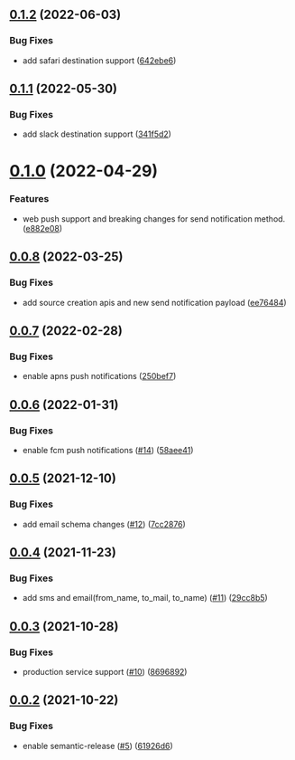 ## [0.1.2](https://github.com/IBM/event-notifications-go-admin-sdk/compare/v0.1.1...v0.1.2) (2022-06-03)


### Bug Fixes

* add safari destination support ([642ebe6](https://github.com/IBM/event-notifications-go-admin-sdk/commit/642ebe6be0b4be64d47ef5c37fa1859a6239f648))

## [0.1.1](https://github.com/IBM/event-notifications-go-admin-sdk/compare/v0.1.0...v0.1.1) (2022-05-30)


### Bug Fixes

* add slack destination support ([341f5d2](https://github.com/IBM/event-notifications-go-admin-sdk/commit/341f5d2fdb9a0d1413c2437afac469eca5c6b5ee))

# [0.1.0](https://github.com/IBM/event-notifications-go-admin-sdk/compare/v0.0.8...v0.1.0) (2022-04-29)


### Features

*  web push support and breaking changes for send notification method. ([e882e08](https://github.com/IBM/event-notifications-go-admin-sdk/commit/e882e08abdcc18aecc1305822f6ce89aba3a0d76))

## [0.0.8](https://github.com/IBM/event-notifications-go-admin-sdk/compare/v0.0.7...v0.0.8) (2022-03-25)


### Bug Fixes

* add source creation apis and new send notification payload ([ee76484](https://github.com/IBM/event-notifications-go-admin-sdk/commit/ee76484172164cba6000a48caaf79a873240e19c))

## [0.0.7](https://github.com/IBM/event-notifications-go-admin-sdk/compare/v0.0.6...v0.0.7) (2022-02-28)


### Bug Fixes

* enable apns push notifications ([250bef7](https://github.com/IBM/event-notifications-go-admin-sdk/commit/250bef7dafe4d501f54b64a6c92503d59d69b5c1))

## [0.0.6](https://github.com/IBM/event-notifications-go-admin-sdk/compare/v0.0.5...v0.0.6) (2022-01-31)


### Bug Fixes

* enable fcm push notifications  ([#14](https://github.com/IBM/event-notifications-go-admin-sdk/issues/14)) ([58aee41](https://github.com/IBM/event-notifications-go-admin-sdk/commit/58aee41caf10f537458af87c6188fe5d56042ba4))

## [0.0.5](https://github.com/IBM/event-notifications-go-admin-sdk/compare/v0.0.4...v0.0.5) (2021-12-10)


### Bug Fixes

* add email schema changes ([#12](https://github.com/IBM/event-notifications-go-admin-sdk/issues/12)) ([7cc2876](https://github.com/IBM/event-notifications-go-admin-sdk/commit/7cc2876a9f9259e6cf85ac4728ceb0d3ed322569))

## [0.0.4](https://github.com/IBM/event-notifications-go-admin-sdk/compare/v0.0.3...v0.0.4) (2021-11-23)


### Bug Fixes

* add sms and email(from_name, to_mail, to_name) ([#11](https://github.com/IBM/event-notifications-go-admin-sdk/issues/11)) ([29cc8b5](https://github.com/IBM/event-notifications-go-admin-sdk/commit/29cc8b5047d8bf944e73e07b4d6fac7d6a29b27c))

## [0.0.3](https://github.com/IBM/event-notifications-go-admin-sdk/compare/v0.0.2...v0.0.3) (2021-10-28)


### Bug Fixes

* production service support ([#10](https://github.com/IBM/event-notifications-go-admin-sdk/issues/10)) ([8696892](https://github.com/IBM/event-notifications-go-admin-sdk/commit/8696892c175941c2ff0b44eb8e9073cd2c3c633a))

## [0.0.2](https://github.com/IBM/event-notifications-go-admin-sdk/compare/v0.0.1...v0.0.2) (2021-10-22)


### Bug Fixes

* enable semantic-release ([#5](https://github.com/IBM/event-notifications-go-admin-sdk/issues/5)) ([61926d6](https://github.com/IBM/event-notifications-go-admin-sdk/commit/61926d63e2bf35b37676883f9dce4b6793cb39d8))
